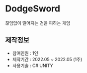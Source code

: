 # DodgeSword

끊임없이 떨어지는 검을 피하는 게임

## 제작정보
* 참여인원 : 1인
* 제작기간 : 2022.05 ~ 2022.05 (1주)
* 사용기술 : C# UNITY

